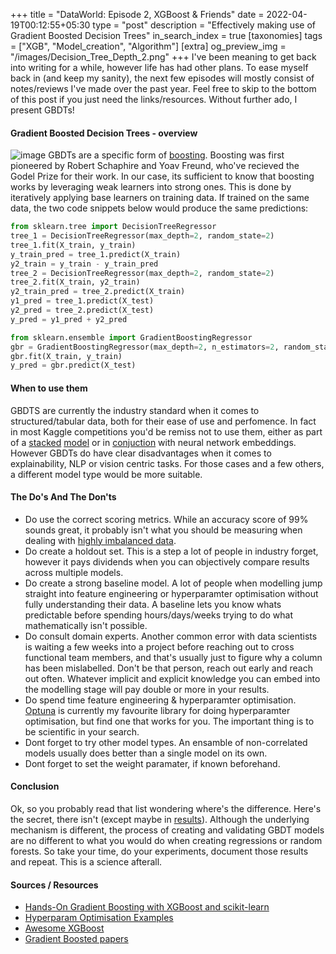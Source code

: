+++
title = "DataWorld: Episode 2, XGBoost & Friends"
date = 2022-04-19T00:12:55+05:30
type = "post"
description = "Effectively making use of Gradient Boosted Decision Trees"
in_search_index = true
[taxonomies]
tags = ["XGB", "Model_creation", "Algorithm"]
[extra]
og_preview_img = "/images/Decision_Tree_Depth_2.png"
+++
I've been meaning to get back into writing for a while, however life has had other plans. To ease myself back in (and keep my sanity), the next few episodes will mostly consist of notes/reviews I've made over the past year. Feel free to skip to the bottom of this post if you just need the links/resources. Without further ado, I present GBDTs!

#### Gradient Boosted Decision Trees - overview
![image](https://hudsonthames.org/wp-content/uploads/2019/09/bagging-1.png "Bagging classifier by Proskurin Oleksandr")
GBDTs are a specific form of [boosting](https://arxiv.org/pdf/1403.1452.pdf). Boosting was first pioneered by Robert Schaphire and Yoav Freund, who've recieved the Godel Prize for their work. In our case, its sufficient to know that boosting works by leveraging weak learners into strong ones. This is done by iteratively applying base learners on training data. If trained on the same data, the two code snippets below would produce the same predictions:

```python 
from sklearn.tree import DecisionTreeRegressor
tree_1 = DecisionTreeRegressor(max_depth=2, random_state=2)
tree_1.fit(X_train, y_train)
y_train_pred = tree_1.predict(X_train)
y2_train = y_train - y_train_pred
tree_2 = DecisionTreeRegressor(max_depth=2, random_state=2)
tree_2.fit(X_train, y2_train)
y2_train_pred = tree_2.predict(X_train)
y1_pred = tree_1.predict(X_test)
y2_pred = tree_2.predict(X_test)
y_pred = y1_pred + y2_pred
```

```python 
from sklearn.ensemble import GradientBoostingRegressor
gbr = GradientBoostingRegressor(max_depth=2, n_estimators=2, random_state=2, learning_rate=1.0)
gbr.fit(X_train, y_train)
y_pred = gbr.predict(X_test)
```
#### When to use them
GBDTS are currently the industry standard when it comes to structured/tabular data, both for their ease of use and perfomence. In fact in most Kaggle competitions you'd be remiss not to use them, either as part of a [stacked](http://rasbt.github.io/mlxtend/user_guide/classifier/StackingCVClassifier/) [model](https://www.kaggle.com/code/hiro5299834/tps-jan-2022-blend-stacking-models) or in [conjuction](https://www.kaggle.com/code/chasembowers/sequence-postprocessing-v2-67-lb/notebook) with neural network embeddings. However GBDTs do have clear disadvantages when it comes to explainability, NLP or vision centric tasks. For those cases and a few others, a different model type would be more suitable. 

#### The Do's And The Don'ts
- Do use the correct scoring metrics. While an accuracy score of 99% sounds great, it probably isn't what you should be measuring when dealing with [highly imbalanced data](https://stats.stackexchange.com/questions/222558/classification-evaluation-metrics-for-highly-imbalanced-data). 
- Do create a holdout set. This is a step a lot of people in industry forget, however it pays dividends when you can objectively compare results across multiple models. 
- Do create a strong baseline model. A lot of people when modelling jump straight into feature engineering or hyperparamter optimisation without fully understanding their data. A baseline lets you know whats predictable before spending hours/days/weeks trying to do what mathematically isn't possible.
- Do consult domain experts. Another common error with data scientists is waiting a few weeks into a project before reaching out to cross functional team members, and that's usually just to figure why a column has been mislabelled. Don't be that person, reach out early and reach out often. Whatever implicit and explicit knowledge you can embed into the modelling stage will pay double or more in your results. 
- Do spend time feature engineering & hyperparamter optimisation. [Optuna](https://optuna.org/#code_examples) is currently my favourite library for doing hyperparamter optimisation, but find one that works for you. The important thing is to be scientific in your search. 
- Dont forget to try other model types. An ensamble of non-correlated models usually does better than a single model on its own. 
- Dont forget to set the weight paramater, if known beforehand. 

#### Conclusion 
Ok, so you probably read that list wondering where's the difference. Here's the secret, there isn't (except maybe in [results](https://arxiv.org/abs/2106.03253)). Although the underlying mechanism is different, the process of creating and validating GBDT models are no different to what you would do when creating regressions or random forests. So take your time, do your experiments, document those results and repeat. This is a science afterall. 



#### Sources / Resources
- [Hands-On Gradient Boosting with XGBoost and scikit-learn](https://github.com/PacktPublishing/Hands-On-Gradient-Boosting-with-XGBoost-and-Scikit-learn)
- [Hyperparam Optimisation Examples](https://github.com/rasbt/machine-learning-notes/tree/main/hyperparameter-tuning-methods)
- [Awesome XGBoost](https://github.com/dmlc/xgboost/tree/master/demo)
- [Gradient Boosted papers](https://github.com/benedekrozemberczki/awesome-gradient-boosting-papers)
